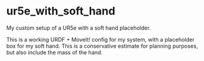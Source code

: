 # ur5e_with_soft_hand
My custom setup of a UR5e with a soft hand placeholder.

This is a working URDF + MoveIt! config for my system, with a placeholder box for my soft hand. This is a conservative estimate for planning purposes, but also include the mass of the hand.
